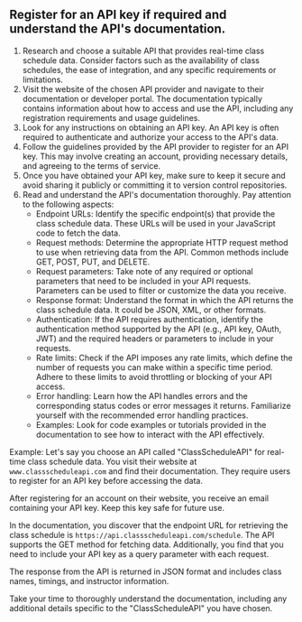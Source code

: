 



##  Register for an API key if required and understand the API's documentation.

1. Research and choose a suitable API that provides real-time class schedule data. Consider factors such as the availability of class schedules, the ease of integration, and any specific requirements or limitations.
2. Visit the website of the chosen API provider and navigate to their documentation or developer portal. The documentation typically contains information about how to access and use the API, including any registration requirements and usage guidelines.
3. Look for any instructions on obtaining an API key. An API key is often required to authenticate and authorize your access to the API's data.
4. Follow the guidelines provided by the API provider to register for an API key. This may involve creating an account, providing necessary details, and agreeing to the terms of service.
5. Once you have obtained your API key, make sure to keep it secure and avoid sharing it publicly or committing it to version control repositories.
6. Read and understand the API's documentation thoroughly. Pay attention to the following aspects:
   - Endpoint URLs: Identify the specific endpoint(s) that provide the class schedule data. These URLs will be used in your JavaScript code to fetch the data.
   - Request methods: Determine the appropriate HTTP request method to use when retrieving data from the API. Common methods include GET, POST, PUT, and DELETE.
   - Request parameters: Take note of any required or optional parameters that need to be included in your API requests. Parameters can be used to filter or customize the data you receive.
   - Response format: Understand the format in which the API returns the class schedule data. It could be JSON, XML, or other formats.
   - Authentication: If the API requires authentication, identify the authentication method supported by the API (e.g., API key, OAuth, JWT) and the required headers or parameters to include in your requests.
   - Rate limits: Check if the API imposes any rate limits, which define the number of requests you can make within a specific time period. Adhere to these limits to avoid throttling or blocking of your API access.
   - Error handling: Learn how the API handles errors and the corresponding status codes or error messages it returns. Familiarize yourself with the recommended error handling practices.
   - Examples: Look for code examples or tutorials provided in the documentation to see how to interact with the API effectively.

Example:
Let's say you choose an API called "ClassScheduleAPI" for real-time class schedule data. You visit their website at `www.classscheduleapi.com` and find their documentation. They require users to register for an API key before accessing the data.

After registering for an account on their website, you receive an email containing your API key. Keep this key safe for future use.

In the documentation, you discover that the endpoint URL for retrieving the class schedule is `https://api.classscheduleapi.com/schedule`. The API supports the GET method for fetching data. Additionally, you find that you need to include your API key as a query parameter with each request.

The response from the API is returned in JSON format and includes class names, timings, and instructor information.

Take your time to thoroughly understand the documentation, including any additional details specific to the "ClassScheduleAPI" you have chosen.
